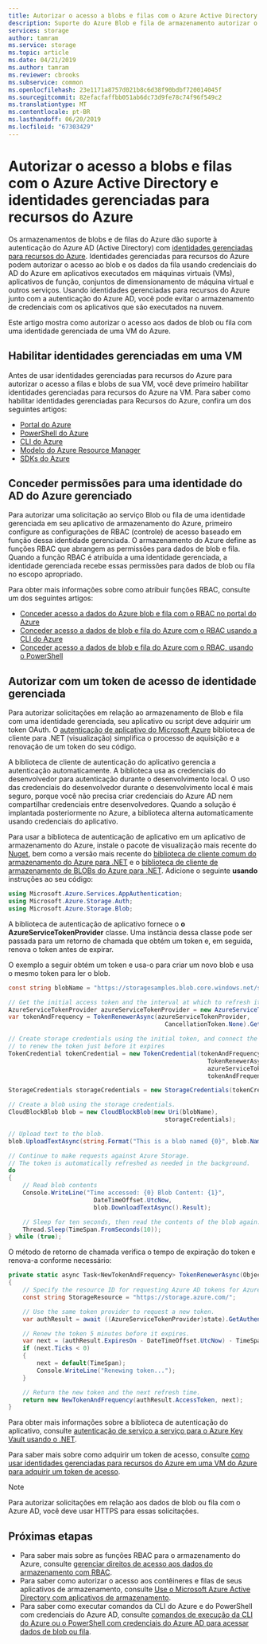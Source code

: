 ```yaml
---
title: Autorizar o acesso a blobs e filas com o Azure Active Directory e identidades gerenciadas para recursos do Azure - armazenamento do Azure
description: Suporte do Azure Blob e fila de armazenamento autorizar o acesso a recursos com o Azure Active Directory e identidades gerenciadas para recursos do Azure. Você pode usar identidades gerenciadas para recursos do Azure para autorizar o acesso a blobs e filas de aplicativos em execução em máquinas virtuais do Azure, aplicativos de função, conjuntos de dimensionamento de máquina virtual e outros.
services: storage
author: tamram
ms.service: storage
ms.topic: article
ms.date: 04/21/2019
ms.author: tamram
ms.reviewer: cbrooks
ms.subservice: common
ms.openlocfilehash: 23e1171a8757d021b8c6d38f90bdbf720014045f
ms.sourcegitcommit: 82efacfaffbb051ab6dc73d9fe78c74f96f549c2
ms.translationtype: MT
ms.contentlocale: pt-BR
ms.lasthandoff: 06/20/2019
ms.locfileid: "67303429"
---
```

# <a name="authorize-access-to-blobs-and-queues-with-azure-active-directory-and-managed-identities-for-azure-resources"></a>Autorizar o acesso a blobs e filas com o Azure Active Directory e identidades gerenciadas para recursos do Azure

Os armazenamentos de blobs e de filas do Azure dão suporte à autenticação do Azure AD (Active Directory) com [identidades gerenciadas para recursos do Azure](../../active-directory/managed-identities-azure-resources/overview.md). Identidades gerenciadas para recursos do Azure podem autorizar o acesso ao blob e os dados da fila usando credenciais do AD do Azure em aplicativos executados em máquinas virtuais (VMs), aplicativos de função, conjuntos de dimensionamento de máquina virtual e outros serviços. Usando identidades gerenciadas para recursos do Azure junto com a autenticação do Azure AD, você pode evitar o armazenamento de credenciais com os aplicativos que são executados na nuvem.  

Este artigo mostra como autorizar o acesso aos dados de blob ou fila com uma identidade gerenciada de uma VM do Azure. 

## <a name="enable-managed-identities-on-a-vm"></a>Habilitar identidades gerenciadas em uma VM

Antes de usar identidades gerenciadas para recursos do Azure para autorizar o acesso a filas e blobs de sua VM, você deve primeiro habilitar identidades gerenciadas para recursos do Azure na VM. Para saber como habilitar identidades gerenciadas para Recursos do Azure, confira um dos seguintes artigos:

- [Portal do Azure](https://docs.microsoft.com/azure/active-directory/managed-service-identity/qs-configure-portal-windows-vm)
- [PowerShell do Azure](../../active-directory/managed-identities-azure-resources/qs-configure-powershell-windows-vm.md)
- [CLI do Azure](../../active-directory/managed-identities-azure-resources/qs-configure-cli-windows-vm.md)
- [Modelo do Azure Resource Manager](../../active-directory/managed-identities-azure-resources/qs-configure-template-windows-vm.md)
- [SDKs do Azure](../../active-directory/managed-identities-azure-resources/qs-configure-sdk-windows-vm.md)

## <a name="grant-permissions-to-an-azure-ad-managed-identity"></a>Conceder permissões para uma identidade do AD do Azure gerenciado

Para autorizar uma solicitação ao serviço Blob ou fila de uma identidade gerenciada em seu aplicativo de armazenamento do Azure, primeiro configure as configurações de RBAC (controle) de acesso baseado em função dessa identidade gerenciada. O armazenamento do Azure define as funções RBAC que abrangem as permissões para dados de blob e fila. Quando a função RBAC é atribuída a uma identidade gerenciada, a identidade gerenciada recebe essas permissões para dados de blob ou fila no escopo apropriado. 

Para obter mais informações sobre como atribuir funções RBAC, consulte um dos seguintes artigos:

- [Conceder acesso a dados do Azure blob e fila com o RBAC no portal do Azure](storage-auth-aad-rbac-portal.md)
- [Conceder acesso a dados de blob e fila do Azure com o RBAC usando a CLI do Azure](storage-auth-aad-rbac-cli.md)
- [Conceder acesso a dados de blob e fila do Azure com o RBAC, usando o PowerShell](storage-auth-aad-rbac-powershell.md)

## <a name="authorize-with-a-managed-identity-access-token"></a>Autorizar com um token de acesso de identidade gerenciada

Para autorizar solicitações em relação ao armazenamento de Blob e fila com uma identidade gerenciada, seu aplicativo ou script deve adquirir um token OAuth. O [autenticação de aplicativo do Microsoft Azure](https://www.nuget.org/packages/Microsoft.Azure.Services.AppAuthentication) biblioteca de cliente para .NET (visualização) simplifica o processo de aquisição e a renovação de um token do seu código.

A biblioteca de cliente de autenticação do aplicativo gerencia a autenticação automaticamente. A biblioteca usa as credenciais do desenvolvedor para autenticação durante o desenvolvimento local. O uso das credenciais do desenvolvedor durante o desenvolvimento local é mais seguro, porque você não precisa criar credenciais do Azure AD nem compartilhar credenciais entre desenvolvedores. Quando a solução é implantada posteriormente no Azure, a biblioteca alterna automaticamente usando credenciais do aplicativo.

Para usar a biblioteca de autenticação de aplicativo em um aplicativo de armazenamento do Azure, instale o pacote de visualização mais recente do [Nuget](https://www.nuget.org/packages/Microsoft.Azure.Services.AppAuthentication), bem como a versão mais recente do [biblioteca de cliente comum do armazenamento do Azure para .NET](https://www.nuget.org/packages/Microsoft.Azure.Storage.Common/) e o [biblioteca de cliente de armazenamento de BLOBs do Azure para .NET](https://www.nuget.org/packages/Microsoft.Azure.Storage.Blob/). Adicione o seguinte **usando** instruções ao seu código:

```csharp
using Microsoft.Azure.Services.AppAuthentication;
using Microsoft.Azure.Storage.Auth;
using Microsoft.Azure.Storage.Blob;
```

A biblioteca de autenticação de aplicativo fornece o **o AzureServiceTokenProvider** classe. Uma instância dessa classe pode ser passada para um retorno de chamada que obtém um token e, em seguida, renova o token antes de expirar.

O exemplo a seguir obtém um token e usa-o para criar um novo blob e usa o mesmo token para ler o blob.

```csharp
const string blobName = "https://storagesamples.blob.core.windows.net/sample-container/blob1.txt";

// Get the initial access token and the interval at which to refresh it.
AzureServiceTokenProvider azureServiceTokenProvider = new AzureServiceTokenProvider();
var tokenAndFrequency = TokenRenewerAsync(azureServiceTokenProvider, 
                                            CancellationToken.None).GetAwaiter().GetResult();

// Create storage credentials using the initial token, and connect the callback function 
// to renew the token just before it expires
TokenCredential tokenCredential = new TokenCredential(tokenAndFrequency.Token, 
                                                        TokenRenewerAsync,
                                                        azureServiceTokenProvider, 
                                                        tokenAndFrequency.Frequency.Value);

StorageCredentials storageCredentials = new StorageCredentials(tokenCredential);

// Create a blob using the storage credentials.
CloudBlockBlob blob = new CloudBlockBlob(new Uri(blobName), 
                                            storageCredentials);

// Upload text to the blob.
blob.UploadTextAsync(string.Format("This is a blob named {0}", blob.Name));

// Continue to make requests against Azure Storage. 
// The token is automatically refreshed as needed in the background.
do
{
    // Read blob contents
    Console.WriteLine("Time accessed: {0} Blob Content: {1}", 
                        DateTimeOffset.UtcNow, 
                        blob.DownloadTextAsync().Result);

    // Sleep for ten seconds, then read the contents of the blob again.
    Thread.Sleep(TimeSpan.FromSeconds(10));
} while (true);
```

O método de retorno de chamada verifica o tempo de expiração do token e renova-a conforme necessário:

```csharp
private static async Task<NewTokenAndFrequency> TokenRenewerAsync(Object state, CancellationToken cancellationToken)
{
    // Specify the resource ID for requesting Azure AD tokens for Azure Storage.
    const string StorageResource = "https://storage.azure.com/";  

    // Use the same token provider to request a new token.
    var authResult = await ((AzureServiceTokenProvider)state).GetAuthenticationResultAsync(StorageResource);

    // Renew the token 5 minutes before it expires.
    var next = (authResult.ExpiresOn - DateTimeOffset.UtcNow) - TimeSpan.FromMinutes(5);
    if (next.Ticks < 0)
    {
        next = default(TimeSpan);
        Console.WriteLine("Renewing token...");
    }

    // Return the new token and the next refresh time.
    return new NewTokenAndFrequency(authResult.AccessToken, next);
}
```

Para obter mais informações sobre a biblioteca de autenticação do aplicativo, consulte [autenticação de serviço a serviço para o Azure Key Vault usando o .NET](../../key-vault/service-to-service-authentication.md). 

Para saber mais sobre como adquirir um token de acesso, consulte [como usar identidades gerenciadas para recursos do Azure em uma VM do Azure para adquirir um token de acesso](../../active-directory/managed-identities-azure-resources/how-to-use-vm-token.md).

> [!NOTE]
> Para autorizar solicitações em relação aos dados de blob ou fila com o Azure AD, você deve usar HTTPS para essas solicitações.

## <a name="next-steps"></a>Próximas etapas

- Para saber mais sobre as funções RBAC para o armazenamento do Azure, consulte [gerenciar direitos de acesso aos dados do armazenamento com RBAC](storage-auth-aad-rbac.md).
- Para saber como autorizar o acesso aos contêineres e filas de seus aplicativos de armazenamento, consulte [Use o Microsoft Azure Active Directory com aplicativos de armazenamento](storage-auth-aad-app.md).
- Para saber como executar comandos da CLI do Azure e do PowerShell com credenciais do Azure AD, consulte [comandos de execução da CLI do Azure ou o PowerShell com credenciais do Azure AD para acessar dados de blob ou fila](storage-auth-aad-script.md).